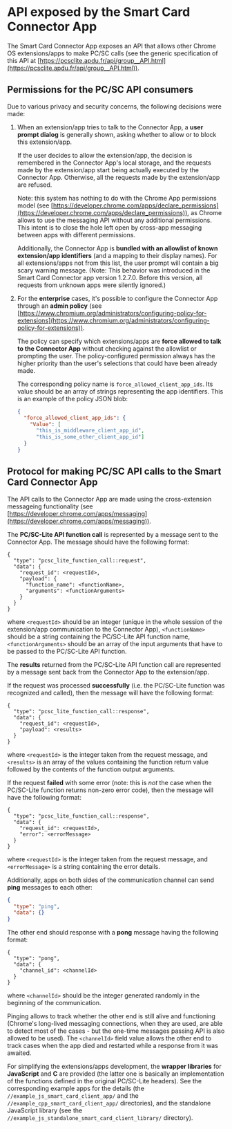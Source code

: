 # API exposed by the Smart Card Connector App

The Smart Card Connector App exposes an API that allows other Chrome OS
extensions/apps to make PC/SC calls (see the generic specification of this API
at
[https://pcsclite.apdu.fr/api/group__API.html](https://pcsclite.apdu.fr/api/group__API.html)).


## Permissions for the PC/SC API consumers

Due to various privacy and security concerns, the following decisions
were made:

1. When an extension/app tries to talk to the Connector App, a **user prompt
   dialog** is generally shown, asking whether to allow or to block this
   extension/app.

   If the user decides to allow the extension/app, the decision is remembered in
   the Connector App's local storage, and the requests made by the extension/app
   start being actually executed by the Connector App. Otherwise, all the
   requests made by the extension/app are refused.

   Note: this system has nothing to do with the Chrome App permissions model
   (see
   [https://developer.chrome.com/apps/declare_permissions](https://developer.chrome.com/apps/declare_permissions)),
   as Chrome allows to use the messaging API without any additional permissions.
   This intent is to close the hole left open by cross-app messaging between
   apps with different permissions.

   Additionally, the Connector App is **bundled with an allowlist of known
   extension/app identifiers** (and a mapping to their display names). For all
   extensions/apps not from this list, the user prompt will contain a big scary
   warning message. (Note: This behavior was introduced in the Smart Card
   Connector app version 1.2.7.0. Before this version, all requests from unknown
   apps were silently ignored.)

2. For the **enterprise** cases, it's possible to configure the Connector App
   through an **admin policy** (see
   [https://www.chromium.org/administrators/configuring-policy-for-extensions](https://www.chromium.org/administrators/configuring-policy-for-extensions)).

   The policy can specify which extensions/apps are **force allowed to talk to
   the Connector App** without checking against the allowlist or prompting the
   user. The policy-configured permission always has the higher priority than the
   user's selections that could have been already made.

   The corresponding policy name is `force_allowed_client_app_ids`. Its value
   should be an array of strings representing the app identifiers. This is an
   example of the policy JSON blob:

   ```json
   {
     "force_allowed_client_app_ids": {
       "Value": [
         "this_is_middleware_client_app_id",
         "this_is_some_other_client_app_id"]
     }
   }
   ```


## Protocol for making PC/SC API calls to the Smart Card Connector App

The API calls to the Connector App are made using the cross-extension messageing
functionality (see
[https://developer.chrome.com/apps/messaging](https://developer.chrome.com/apps/messaging)).

The **PC/SC-Lite API function call** is represented by a message sent to the
Connector App. The message should have the following format:

```
{
  "type": "pcsc_lite_function_call::request",
  "data": {
    "request_id": <requestId>,
    "payload": {
      "function_name": <functionName>,
      "arguments": <functionArguments>
    }
  }
}
```

where `<requestId>` should be an integer (unique in the whole session of the
extension/app communication to the Connector App), `<functionName>` should be a
string containing the PC/SC-Lite API function name, `<functionArguments>`
should be an array of the input arguments that have to be passed to the
PC/SC-Lite API function.

The **results** returned from the PC/SC-Lite API function call are represented
by a message sent back from the Connector App to the extension/app.

If the request was processed **successfully** (i.e. the PC/SC-Lite function was
recognized and called), then the message will have the following format:

```
{
  "type": "pcsc_lite_function_call::response",
  "data": {
    "request_id": <requestId>,
    "payload": <results>
  }
}
```

where `<requestId>` is the integer taken from the request message, and
`<results>` is an array of the values containing the function return value
followed by the contents of the function output arguments.

If the request **failed** with some error (note: this is *not* the case when the
PC/SC-Lite function returns non-zero error code), then the message will have the
following format:

```
{
  "type": "pcsc_lite_function_call::response",
  "data": {
    "request_id": <requestId>,
    "error": <errorMessage>
  }
}
```

where `<requestId>` is the integer taken from the request message, and
`<errorMessage>` is a string containing the error details.

Additionally, apps on both sides of the communication channel can send **ping**
messages to each other:

```json
{
  "type": "ping",
  "data": {}
}
```

The other end should response with a **pong** message having the following
format:

```
{
  "type": "pong",
  "data": {
    "channel_id": <channelId>
  }
}
```

where `<channelId>` should be the integer generated randomly in the beginning of
the communication.

Pinging allows to track whether the other end is still alive and functioning
(Chrome's long-lived messaging connections, when they are used, are able to
detect most of the cases - but the one-time messages passing API is also allowed
to be used). The `<channelId>` field value allows the other end to track cases
when the app died and restarted while a response from it was awaited.

For simplifying the extensions/apps development, the **wrapper libraries** for
**JavaScript** and **C** are provided (the latter one is basically an
implementation of the functions defined in the original PC/SC-Lite headers). See
the corresponding example apps for the details (the
`//example_js_smart_card_client_app/` and the
`//example_cpp_smart_card_client_app/` directories), and the standalone
JavaScript library (see the `//example_js_standalone_smart_card_client_library/`
directory).
